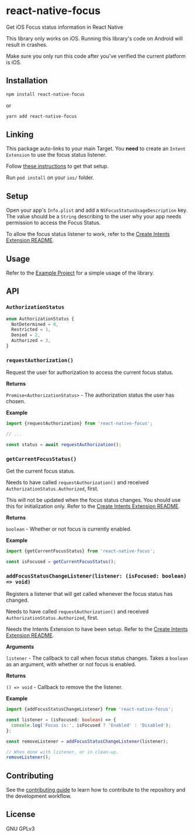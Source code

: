 # react-native-focus

Get iOS Focus status information in React Native

This library only works on iOS. Running this library's code on Android will result in crashes.

Make sure you only run this code after you've verified the current platform is iOS.

## Installation

```sh
npm install react-native-focus
```

or


```sh
yarn add react-native-focus
```

## Linking

This package auto-links to your main Target. You **need** to create an `Intent Extension` to use the focus status listener.

Follow [these instructions](./CREATE_INTENTS_EXTENSION.md) to get that setup.

Run `pod install` on your `ios/` folder.

## Setup

Open your app's `Info.plist` and add a `NSFocusStatusUsageDescription` key. The value should be a `String` describing to the user why your app needs permission to access the Focus Status.

To allow the focus status listener to work, refer to the [Create Intents Extension README](./CREATE_INTENTS_EXTENSION.md).

## Usage

Refer to the [Example Project](./example/) for a simple usage of the library.

## API

### `AuthorizationStatus`

```ts
enum AuthorizationStatus {
  NotDetermined = 0,
  Restricted = 1,
  Denied = 2,
  Authorized = 3,
}
```

### `requestAuthorization()`

Request the user for authorization to access the current focus status.

**Returns**

`Promise<AuthorizationStatus>` - The authorization status the user has chosen.

**Example**

```ts
import {requestAuthorization} from 'react-native-focus';

// ...

const status = await requestAuthorization();
```

### `getCurrentFocusStatus()`

Get the current focus status.

Needs to have called `requestAuthorization()` and received `AuthorizationStatus.Authorized`, first.

This will not be updated when the focus status changes. You should use this for initialization only. Refer to the [Create Intents Extension README](./CREATE_INTENTS_EXTENSION.md).

**Returns**

`boolean` - Whether or not focus is currently enabled.

**Example**

```ts
import {getCurrentFocusStatus} from 'react-native-focus';

const isFocused = getCurrentFocusStatus();
```

### `addFocusStatusChangeListener(listener: (isFocused: boolean) => void)`

Registers a listener that will get called whenever the focus status has changed.

Needs to have called `requestAuthorization()` and received `AuthorizationStatus.Authorized`, first.

Needs the Intents Extension to have been setup. Refer to the [Create Intents Extension README](./CREATE_INTENTS_EXTENSION.md).

**Arguments**

`listener` - The callback to call when focus status changes. Takes a `boolean` as an argument, with whether or not focus is enabled.

**Returns**

`() => void` - Callback to remove the the listener.

**Example**

```ts
import {addFocusStatusChangeListener} from 'react-native-focus';

const listener = (isFocused: boolean) => {
  console.log('Focus is:', isFocused ? 'Enabled' : 'Disabled');
};

const removeListener = addFocusStatusChangeListener(listener);

// When done with listener, or in clean-up.
removeListener();
```

## Contributing

See the [contributing guide](CONTRIBUTING.md) to learn how to contribute to the repository and the development workflow.

## License

GNU GPLv3
